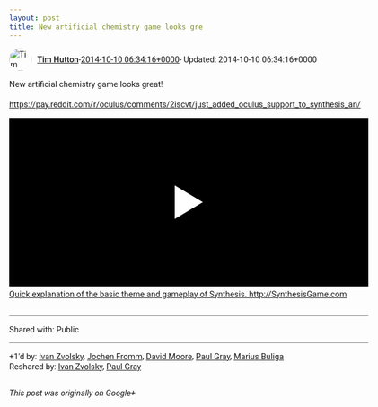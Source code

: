 ```yaml
---
layout: post
title: New artificial chemistry game looks gre
---
```


<html><head><meta charset="utf-8"><title>New artificial chemistry game looks great!&lt;br&gt;&lt;br&gt;&lt;a rel=&quot;nofollow&quot; target=&quot;_...</title><style>body {font: 11pt Roboto, Arial, sans-serif; max-width: 640px; margin: 24px;}.author-photo {border-radius: 50%; margin-right: 10px; width: 40px;}.author {font-weight: 500;}.main-content {margin: 15px 0 15px;}.post-title {font-weight: bold;}.location {display: block; margin-top: 15px;}.location img {float: left; margin-right: 5px; width: 20px;}.media-link {display: inline-block; max-width: 100%; vertical-align: top;}.media-link p {margin-top: 5px; max-height: 4em; overflow: scroll;}.media {max-height: 100vh; max-width: 100%;}.video-placeholder {background: black; display: flex; height: 300px; max-width: 100%; width: 640px;}.play-icon {border-bottom: 30px solid transparent; border-left: 50px solid white; border-top: 30px solid transparent; color: white; margin: auto;}.album {max-height: 800px; overflow: scroll; width: calc(100vw - 48px);}.album .media-link {margin-right: 5px; max-width: 250px;}.album .media {max-height: 250px;}.link-embed {border-top: 1px solid lightgrey; display: block; margin-top: 20px;}.link-embed img {max-width: 100%;}.inline-link-embed {display: block;}.inline-link-embed img {vertical-align: middle;}.link-title {display: inline-block; font-size: medium; font-weight: 300; padding-left: 1em;}.reshare-attribution {display: block; font-weight: bold; margin-bottom: 10px;}.poll-image {margin-bottom: 5px; max-height: 300px; max-width: 500px;}.poll-choice {align-items: center; display: flex; margin-bottom: 5px; max-width: 500px;}.poll-choice-percentage {background-color: lightblue; height: 100%; left: 0; position: absolute; z-index: -1;}.poll-choice-selected {margin-right: 5px;}.poll-choice-results {border: 1px solid lightgray; border-radius: 5px; display: flex; line-height: 40px; overflow: hidden; padding: 0 8px; position: relative;}.poll-choice-results, .poll-choice-description {flex-grow: 1; margin-right: 10px;}.poll-choice-image {width: 100%;}.poll-choice-image, .poll-choice-image img {max-height: 40px; max-width: 100px;}.poll-choice-votes {max-height: 100px; overflow: auto;}.plus-entity-embed {color: black; display: block; text-decoration: none;}.plus-entity-embed-cover-photo {max-height: 300px; max-width: 100%;}.plus-entity-embed-info {padding: 0 1em 1em;}.plus-entity-embed-info h2 {font-weight: 500; margin: 10px 0;}.plus-entity-embed-info p {font-size: small; margin: 0;}.collection-owner-avatar {border-radius: 50%; border: 2px solid white; height: 40px; margin-top: -22px;}.visibility {padding: 1em 0; border-top: 1px solid grey;}.post-activity {padding: 1em 0; border-top: 1px solid grey;}.comments {border-top: 1px solid gray; padding-top: 1em;}.comment + .comment {margin-top: 1em;}.comment .media-link, .comment .inline-link-embed {margin-top: 5px;}</style></head><body><div style="margin-bottom:1em;"><div style="display:flex; align-items:center"><img class="author-photo" src="https://lh4.googleusercontent.com/-epo4ZZKNqEw/AAAAAAAAAAI/AAAAAAAAVSU/qu3LpcHEnoQ/s64-c/photo.jpg" alt="Tim Hutton"><a href="https://plus.google.com/+TimHutton" target="_blank" class="author">Tim Hutton</a> - <a target="_blank" href="https://plus.google.com/+TimHutton/posts/6kM5jLSKXQN">2014-10-10 06:34:16+0000</a><span> - Updated: 2014-10-10 06:34:16+0000</span></div><div class="main-content">New artificial chemistry game looks great!<br><br><a rel="nofollow" target="_blank" href="https://pay.reddit.com/r/oculus/comments/2iscvt/just_added_oculus_support_to_synthesis_an/" class="ot-anchor bidi_isolate" jslog="10929; track:click" dir="ltr">https://pay.reddit.com/r/oculus/comments/2iscvt/just_added_oculus_support_to_synthesis_an/</a></div><a href="http://youtu.be/qvyY2Kp0nlQ" target="_blank" class="media-link"><div class="video-placeholder" title="Quick explanation of the basic theme and gameplay of Synthesis. http://SynthesisGame.com"><span class="play-icon"></span></div><p>Quick explanation of the basic theme and gameplay of Synthesis. http://SynthesisGame.com</p></a></div><div class="visibility">Shared with: Public</div><div class="post-activity"><div class="plus-oners">+1'd by: <a href="https://plus.google.com/110973063220214963934">Ivan Zvolsky</a>, <a href="https://plus.google.com/+JochenFromm">Jochen Fromm</a>, <a href="https://plus.google.com/107321313584898904150">David Moore</a>, <a href="https://plus.google.com/+PaulGrayUK">Paul Gray</a>, <a href="https://plus.google.com/+MariusBuliga">Marius Buliga</a></div><div class="resharers">Reshared by: <a href="https://plus.google.com/110973063220214963934">Ivan Zvolsky</a>, <a href="https://plus.google.com/+PaulGrayUK">Paul Gray</a></div></div></body></html>

<i>This post was originally on Google+</i>